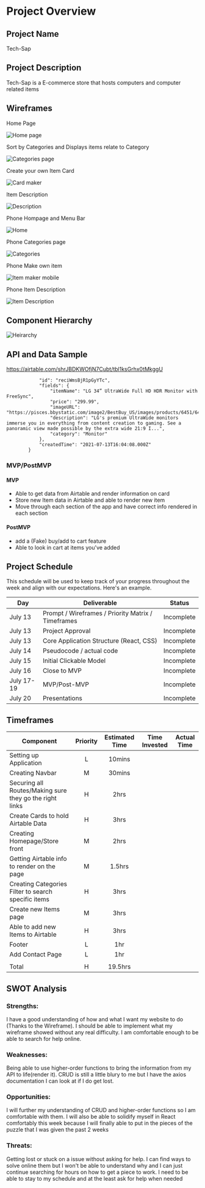 # Project Overview

## Project Name

Tech-Sap

## Project Description

Tech-Sap is a E-commerce store that hosts computers and computer related items 

## Wireframes

Home Page 

![Home page](https://i.imgur.com/EsPMXVg.png)

Sort by Categories and Displays items relate to Category

![Categories page](https://i.imgur.com/eM1xYTn.png)

Create your own Item Card

![Card maker](https://i.imgur.com/kKJVc1r.png)

Item Description 

![Description](https://i.imgur.com/XFw1RXE.png)

Phone Hompage and Menu Bar

![Home](https://i.imgur.com/MRziO7H.png)

Phone Categories page

![Categories](https://i.imgur.com/LqMDJuP.png)

Phone Make own item

![Item maker mobile](https://i.imgur.com/qLR3Dnc.png)

Phone Item Description

![Item Description](https://i.imgur.com/1cWw4z9.png)

## Component Hierarchy

![Heirarchy](https://i.imgur.com/xVQ9zMM.png)

## API and Data Sample

https://airtable.com/shrJBDKWOfjN7Cubt/tbl1ksGrhx0tMkggU

```{
            "id": "reciWmsBjR1pGyYTc",
            "fields": {
                "itemName": "LG 34” UltraWide Full HD HDR Monitor with FreeSync",
                "price": "299.99",
                "imageURL": "https://pisces.bbystatic.com/image2/BestBuy_US/images/products/6451/6451082_sd.jpg;maxHeight=640;maxWidth=550",
                "description": "LG's premium UltraWide monitors immerse you in everything from content creation to gaming. See a panoramic view made possible by the extra wide 21:9 I...",
                "category": "Monitor"
            },
            "createdTime": "2021-07-13T16:04:08.000Z"
        }

```

### MVP/PostMVP

 

#### MVP 


- Able to get data from Airtable and render information on card 
- Store new Item data in Airtable and able to render new item
- Move through each section of the app and have correct info rendered in each section 

#### PostMVP  


- add a (Fake) buy/add to cart feature 
-  Able to look in cart at items you've added 

## Project Schedule

This schedule will be used to keep track of your progress throughout the week and align with our expectations. Here's an example.

|  Day | Deliverable | Status
|---|---| ---|
|July 13| Prompt / Wireframes / Priority Matrix / Timeframes | Incomplete
|July 13| Project Approval | Incomplete
|July 13| Core Application Structure (React, CSS) | Incomplete
|July 14| Pseudocode / actual code | Incomplete
|July 15| Initial Clickable Model  | Incomplete
|July 16| Close to MVP | Incomplete
|July 17-19 | MVP/Post-MVP | Incomplete
|July 20| Presentations | Incomplete

## Timeframes


| Component | Priority | Estimated Time | Time Invested | Actual Time |
| --- | :---: |  :---: | :---: | :---: |
| Setting up Application | L | 10mins | | |
| Creating Navbar | M | 30mins | | |
| Securing all Routes/Making sure they go the right links | H | 2hrs | | |
| Create Cards to hold Airtable Data | H | 3hrs | | |
| Creating Homepage/Store front | M | 2hrs | | |
| Getting Airtable info to render on the page | M | 1.5hrs | | |
| Creating Categories Filter to search specific items | H | 3hrs | | |
| Create new Items page | M | 3hrs | | |
| Able to add new Items to Airtable | H | 3hrs | | |
| Footer | L | 1hr | | |
| Add Contact Page | L | 1hr | | |
| | | | | |
| Total | H | 19.5hrs|  |  |



## SWOT Analysis

### Strengths: 

I have a good understanding of how and what I want my website to do (Thanks to the Wireframe). I should be able to implement what my wireframe showed without any real difficulty. I am comfortable enough to be able to search for help online.

### Weaknesses: 

Being able to use higher-order functions to bring the information from my API to life(render it). CRUD is still a little blury to me but I have the axios documentation I can look at if I do get lost.

### Opportunities:

I will further my understanding of CRUD and higher-order functions so I am comfortable with them. I will also be able to solidify myself in React comfortably this week because I will finally able to put in the pieces of the puzzle that I was given the past 2 weeks

### Threats:

Getting lost or stuck on a issue without asking for help. I can find ways to solve online them but I won't be able to understand why and I can just continue searching for hours on how to get a piece to work. I need to be able to stay to my schedule and at the least ask for help when needed 
